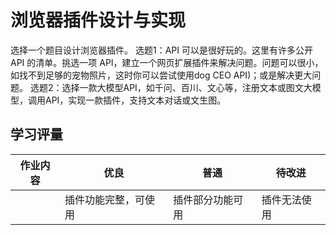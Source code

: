 <!-- # 分析网页效能 -->
# 浏览器插件设计与实现
<!-- 请提供一份详细的报告，点出一个网页效能上的问题点。分析网页缓慢的原因并提供改善它的方案。不要只依赖浏览器工具，做一点研究寻找更多帮助你的工具。 -->
选择一个题目设计浏览器插件。
选题1：API 可以是很好玩的。这里有许多公开 API 的清单。挑选一项 API，建立一个网页扩展插件来解决问题。问题可以很小，如找不到足够的宠物照片，这时你可以尝试使用dog CEO API)；或是解决更大问题。
选题2：选择一款大模型API，如千问、百川、文心等，注册文本或图文大模型，调用API，实现一款插件，支持文本对话或文生图。

## 学习评量

| 作业内容 | 优良                               | 普通           | 待改进       |
| -------- | ---------------------------------- | -------------- | ------------ |
|          | 插件功能完整，可使用 | 插件部分功能可用 | 插件无法使用 |